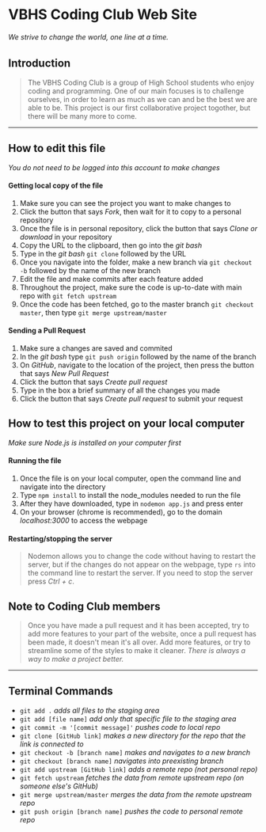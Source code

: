 
# VBHS Coding Club Web Site

###### We strive to change the world, one line at a time.

## Introduction
> The VBHS Coding Club is a group of High School students who enjoy coding and programming. One of our main
> focuses is to challenge ourselves, in order to learn as much as we can and be the best we are able to be.
> This project is our first collaborative project togother, but there will be many more to come.

---
## How to edit this file
  *You do not need to be logged into this account to make changes*
  #### Getting local copy of the file
  1. Make sure you can see the project you want to make changes to
  2. Click the button that says *Fork*, then wait for it to copy to a personal repository
  3. Once the file is in personal repository, click the button that says *Clone or download* in your repository
  4. Copy the URL to the clipboard, then go into the *git bash*
  5. Type in the *git bash* `git clone` followed by the URL
  6. Once you navigate into the folder, make a new branch via `git checkout -b` followed by the name of the new branch
  7. Edit the file and make commits after each feature added
  8. Throughout the project, make sure the code is up-to-date with main repo with `git fetch upstream`
  9. Once the code has been fetched, go to the master branch `git checkout master`, then type `git merge upstream/master`

  #### Sending a Pull Request
  1. Make sure a changes are saved and commited
  2. In the *git bash* type `git push origin` followed by the name of the branch
  3. On *GitHub*, navigate to the location of the project, then press the button that says *New Pull Request*
  4. Click the button that says *Create pull request*
  4. Type in the box a brief summary of all the changes you made
  6. Click the button that says *Create pull request* to submit your request

## How to test this project on your local computer
 *Make sure Node.js is installed on your computer first*
 #### Running the file
 1. Once the file is on your local computer, open the command line and navigate into the directory
 2. Type `npm install` to install the node_modules needed to run the file
 3. After they have downloaded, type in `nodemon app.js` and press enter
 4. On your browser (chrome is recommended), go to the domain *localhost:3000* to access the webpage

 #### Restarting/stopping the server
   > Nodemon allows you to change the code without having to restart the server, but if the changes
   > do not appear on the webpage, type `rs` into the command line to restart the server. If you need to stop
   > the server press *Ctrl + c*.

## Note to Coding Club members
   > Once you have made a pull request and it has been accepted, try to add more features to your part of the website,
   > once a pull request has been made, it doesn't mean it's all over. Add more features, or try to streamline some of
   > the styles to make it cleaner. *There is always a way to make a project better.*
---
## Terminal Commands
  - `git add .` *adds all files to the staging area*
  - `git add [file name]` *add only that specific file to the staging area*
  - `git commit -m '[commit message]'` *pushes code to local repo*
  - `git clone [GitHub link]` *makes a new directory for the repo that the link is connected to*
  - `git checkout -b [branch name]` *makes and navigates to a new branch*
  - `git checkout [branch name]` *navigates into preexisting branch*
  - `git add upstream [GitHub link]` *adds a remote repo (not personal repo)*
  - `git fetch upstream` *fetches the data from remote upstream repo (on someone else's GitHub)*
  - `git merge upstream/master` *merges the data from the remote upstream repo*
  - `git push origin [branch name]` *pushes the code to personal remote repo*
